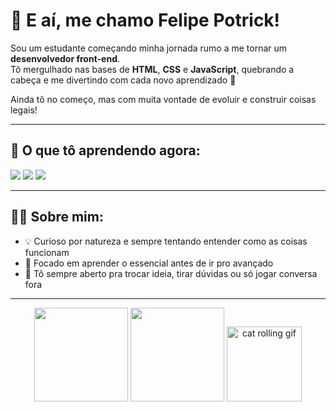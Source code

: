 # 👋 E aí, me chamo Felipe Potrick!

Sou um estudante começando minha jornada rumo a me tornar um **desenvolvedor front-end**.  
Tô mergulhado nas bases de **HTML**, **CSS** e **JavaScript**, quebrando a cabeça e me divertindo com cada novo aprendizado 🚀

Ainda tô no começo, mas com muita vontade de evoluir e construir coisas legais!

---

## 🧠 O que tô aprendendo agora:

<p>
  <img src="https://img.shields.io/badge/HTML5-E34F26?style=for-the-badge&logo=html5&logoColor=white" />
  <img src="https://img.shields.io/badge/CSS3-1572B6?style=for-the-badge&logo=css3&logoColor=white" />
  <img src="https://img.shields.io/badge/JavaScript-F7DF1E?style=for-the-badge&logo=javascript&logoColor=black" />
</p>

---

## 👨‍💻 Sobre mim:

- 💡 Curioso por natureza e sempre tentando entender como as coisas funcionam
- 🎯 Focado em aprender o essencial antes de ir pro avançado
- 💬 Tô sempre aberto pra trocar ideia, tirar dúvidas ou só jogar conversa fora

---



<div align="center">
  <img height="150em" src="https://github-readme-stats.vercel.app/api?username=FelipePotrick&show_icons=true&theme=radical" />
  <img height="150em" src="https://github-readme-stats.vercel.app/api/top-langs/?username=FelipePotrick&layout=compact&theme=radical" />
  <img src="https://media.tenor.com/QOu7BsEBzC8AAAAi/cat-roll.gif" width="120" alt="cat rolling gif" />
</div>



